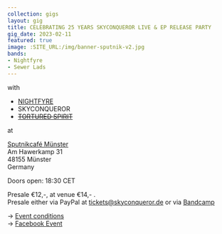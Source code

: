 ```yaml
---
collection: gigs
layout: gig
title: CELEBRATING 25 YEARS SKYCONQUEROR LIVE & EP RELEASE PARTY 
gig_date: 2023-02-11
featured: true
image: :SITE_URL:/img/banner-sputnik-v2.jpg
bands:
- Nightfyre
- Sewer Lads
---
```


with

* [NIGHTFYRE](https://www.facebook.com/Nightfyreband/)
* SKYCONQUEROR
* ~~[TORTURED SPIRIT](https://www.facebook.com/torturedspiritdoom/)~~

at

[Sputnikcafé Münster](https://www.sputnikhalle.de/cafe-sputnik/) \
Am Hawerkamp 31 \
48155 Münster \
Germany

Doors open:  18:30 CET

Presale €12,-, at venue €14,- . \
Presale either via PayPal at tickets@skyconqueror.de or via [Bandcamp](https://skyconqueror.bandcamp.com/merch/25-years-skyconqueror-live)

-> [Event conditions](./event-conditions.html) \
-> [Facebook Event](https://www.facebook.com/events/815925506153016)
